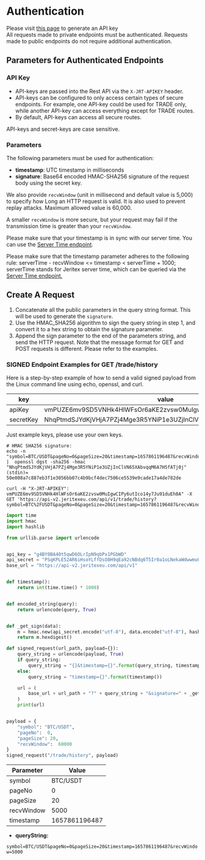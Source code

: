 # Authentication

<aside class="notice">
<!-- TODO: fix link -->
Please visit <a href='https://jeritexeu.com/api-key'>this page</a> to generate an API key
</aside>

<aside class="notice">
All requests made to private endpoints must be authenticated. Requests made to public endpoints do not require additional authentication.
</aside>

## Parameters for Authenticated Endpoints

### API Key

* API-keys are passed into the Rest API via the `X-JRT-APIKEY` header.
* API-keys can be configured to only access certain types of secure endpoints. For example, one API-key could be used for TRADE only, while another API-key can access everything except for TRADE routes.
* By default, API-keys can access all secure routes.

<aside class="warning">
API-keys and secret-keys are case sensitive.
</aside>

### Parameters

The following parameters must be used for authentication:

* **timestamp**: UTC timestamp in milliseconds
* **signature**: Base64 encoded HMAC-SHA256 signature of the request body using the secret key.

We also provide `recvWindow` (unit in millisecond and default value is 5,000) to specify how Long an HTTP request is valid. It is also used to prevent replay attacks. Maximum allowed value is 60,000.

A smaller `recvWindow` is more secure, but your request may fail if the transmission time is greater than your `recvWindow`.

Please make sure that your timestamp is in sync with our server time. You can use the [Server Time endpoint](/#check-server-time).

<aside class="warning">
 Please make sure that the timestamp parameter adheres to the following rule: serverTime - recvWindow <= timestamp < serverTime + 1000; serverTime stands for Jeritex server time, which can be queried via the <a href='/#check-server-time'>Server Time endpoint.</a>
</aside>

## Create A Request

1. Concatenate all the public parameters in the query string format. This will be used to generate the `signature`.
2. Use the HMAC_SHA256 algorithm to sign the query string in step 1, and convert it to a hex string to obtain the signature parameter.
3. Append the sign parameter to the end of the parameters string, and send the HTTP request. Note that the message format for GET and POST requests is different. Please refer to the examples.

### SIGNED Endpoint Examples for GET /trade/history

Here is a step-by-step example of how to send a valid signed payload from the Linux command line using echo, openssl, and curl.

|key|value|
|---|---|
|apiKey|vmPUZE6mv9SD5VNHk4HlWFsOr6aKE2zvsw0MuIgwCIPy6utIco14y7Ju91duEh8A|
|secretKey|NhqPtmdSJYdKjVHjA7PZj4Mge3R5YNiP1e3UZjInClVN65XAbvqqM6A7H5fATj0j|

<aside class="warning">
Just example keys, please use your own keys.
</aside>

```shell
# HMAC SHA256 signature:
echo -n "symbol=BTC/USDT&pageNo=0&pageSize=20&timestamp=1657861196487&recvWindow=5000" |  openssl dgst -sha256 -hmac "NhqPtmdSJYdKjVHjA7PZj4Mge3R5YNiP1e3UZjInClVN65XAbvqqM6A7H5fATj0j"
(stdin)= 50e008a7c887eb3f1e3056bb07c4b9bcf4dec7506ce5539e9cade17a4de782de
```
  
  ```shell
  curl -H "X-JRT-APIKEY": vmPUZE6mv9SD5VNHk4HlWFsOr6aKE2zvsw0MuIgwCIPy6utIco14y7Ju91duEh8A" -X GET 'https://api-v2.jeritexeu.com/api/v1/trade/history?symbol=BTC%2FUSDT&pageNo=0&pageSize=20&timestamp=1657861196487&recvWindow=5000&signature=50e008a7c887eb3f1e3056bb07c4b9bcf4dec7506ce5539e9cade17a4de782de'
  ```

```python
import time
import hmac
import hashlib

from urllib.parse import urlencode


api_key = "g4BY0BA40t5qwD6OLrIpN9qbPx1PGbWD"
api_secret = "PSqKPLE52AR6iHsoYLffDsO8H9qEa92cNBdq6T5Ir0a1oLNekaWdwwmuGwLNeKSA"
base_url = "https://api-v2.jeritexeu.com/api/v1"


def timestamp():
    return int(time.time() * 1000)


def encoded_string(query):
    return urlencode(query, True)


def _get_sign(data):
    m = hmac.new(api_secret.encode("utf-8"), data.encode("utf-8"), hashlib.sha256)
    return m.hexdigest()

def signed_request(url_path, payload={}):
    query_string = urlencode(payload, True)
    if query_string:
        query_string = "{}&timestamp={}".format(query_string, timestamp())
    else:
        query_string = "timestamp={}".format(timestamp())

    url = (
        base_url + url_path + "?" + query_string + "&signature=" + _get_sign(query_string)
    )
    print(url)


payload = {
    "symbol": "BTC/USDT",
    "pageNo":  0,
    "pageSize": 20,
    "recvWindow":  60000
}
signed_request("/trade/history", payload)
```

|Parameter|Value|
|---|---|
|symbol|BTC/USDT|
|pageNo|0|
|pageSize|20|
|recvWindow|5000|
|timestamp|1657861196487|

* **queryString:**

`symbol=BTC/USDT&pageNo=0&pageSize=20&timestamp=1657861196487&recvWindow=5000`
